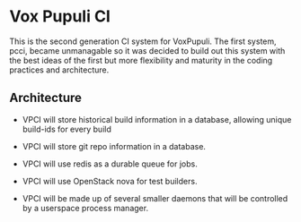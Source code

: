 # Vox Pupuli CI

This is the second generation CI system for VoxPupuli. The first system, pcci, became unmanagable so it was decided to build out this system with the best ideas of the first but more flexibility and maturity in the coding practices and architecture.


## Architecture

* VPCI will store historical build information in a database, allowing unique build-ids for every build

* VPCI will store git repo information in a database.

* VPCI will use redis as a durable queue for jobs.

* VPCI will use OpenStack nova for test builders.

* VPCI will be made up of several smaller daemons that will be controlled by a userspace process manager.


